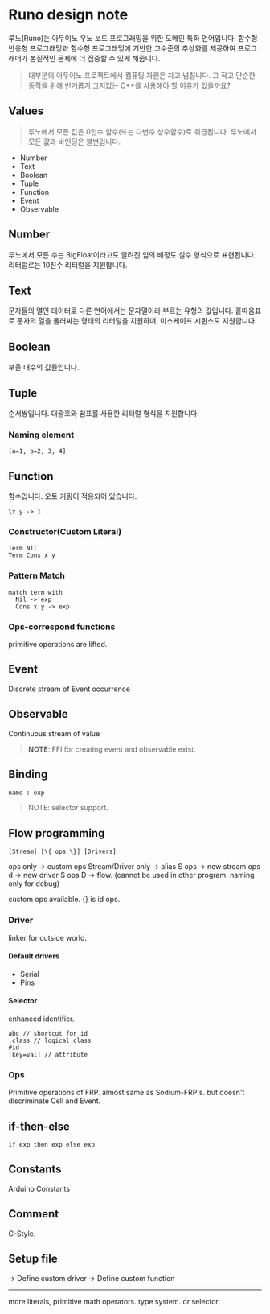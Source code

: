 # Runo design note

루노(Runo)는 아두이노 우노 보드 프로그래밍을 위한 도메인 특화 언어입니다.
함수형 반응형 프로그래밍과 함수형 프로그래밍에 기반한 고수준의 추상화를 제공하여 프로그래머가 본질적인 문제에 더 집중할 수 있게 해줍니다.

> 대부분의 아두이노 프로젝트에서 컴퓨팅 자원은 차고 넘칩니다. 그 작고 단순한 동작을 위해 번거롭기 그지없는 C++를 사용해야 할 이유가 있을까요?

## Values

> 루노에서 모든 값은 0인수 함수(또는 다변수 상수함수)로 취급됩니다.
> 루노에서 모든 값과 바인딩은 불변입니다.

- Number
- Text
- Boolean
- Tuple
- Function
- Event
- Observable

## Number

루노에서 모든 수는 BigFloat이라고도 알려진 임의 배정도 실수 형식으로 표현됩니다.
리터럴로는 10진수 리터럴을 지원합니다.

## Text

문자들의 열인 데이터로 다른 언어에서는 문자열이라 부르는 유형의 값입니다.
홑따옴표로 문자의 열을 둘러싸는 형태의 리터럴을 지원하며, 이스케이프 시퀸스도 지원합니다.

## Boolean

부울 대수의 값들입니다.

## Tuple

순서쌍입니다. 대괄호와 쉼표를 사용한 리터럴 형식을 지원합니다.

### Naming element

```
[a=1, b=2, 3, 4]
```

## Function

함수입니다. 오토 커링이 적용되어 있습니다.

```
\x y -> 1
```

### Constructor(Custom Literal)

```
Term Nil
Term Cons x y
```

### Pattern Match

```
match term with
  Nil -> exp
  Cons x y -> exp  
```

### Ops-correspond functions

primitive operations are lifted.

## Event

Discrete stream of Event occurrence

## Observable

Continuous stream of value

> **NOTE**: FFI for creating event and observable exist.

## Binding

```
name : exp
```

> NOTE: selector support.

## Flow programming

```
[Stream] [\{ ops \}] [Drivers]

```

ops only -> custom ops
Stream/Driver only -> alias
S ops -> new stream
ops d -> new driver
S ops D -> flow. (cannot be used in other program. naming only for debug)

custom ops available.
{} is id ops.

### Driver

linker for outside world.

#### Default drivers

- Serial
- Pins

#### Selector

enhanced identifier.

```
abc // shortcut for id
.class // logical class
#id
[key=val] // attribute
```

### Ops

Primitive operations of FRP.
almost same as Sodium-FRP's. but doesn't discriminate Cell and Event.

## if-then-else

```
if exp then exp else exp
```

## Constants

Arduino Constants

## Comment

C-Style.

## Setup file

-> Define custom driver
-> Define custom function

----

more literals, primitive math operators.
type system.
or selector.